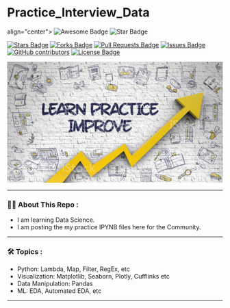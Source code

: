 # Practice_Interview_Data

 align="center">
<img src="https://cdn.rawgit.com/sindresorhus/awesome/d7305f38d29fed78fa85652e3a63e154dd8e8829/media/badge.svg" alt="Awesome Badge"/>
<img src="https://img.shields.io/static/v1?label=%F0%9F%8C%9F&message=If%20Useful&style=style=flat&color=BC4E99" alt="Star Badge"/>
<br>

<a href="https://github.com/Shubham3023/Practice/stargazers"><img src="https://img.shields.io/github/stars/Shubham3023/Practice" alt="Stars Badge"/></a>
<a href="https://github.com/Shubham3023/Practice/network/members"><img src="https://img.shields.io/github/forks/Shubham3023/Practice" alt="Forks Badge"/></a>
<a href="https://github.com/Shubham3023/Practice/pulls"><img src="https://img.shields.io/github/issues-pr/Shubham3023/Practice" alt="Pull Requests Badge"/></a>
<a href="https://github.com/Shubham3023/Practice/issues"><img src="https://img.shields.io/github/issues/Shubham3023/Practice" alt="Issues Badge"/></a>
<a href="https://github.com/Shubham3023/Practice/graphs/contributors"><img alt="GitHub contributors" src="https://img.shields.io/github/contributors/Shubham3023/Practice?color=2b9348"></a>
<a href="https://github.com/Shubham3023/Practice/blob/master/LICENSE"><img src="https://img.shields.io/github/license/Shubham3023/Practice?color=2b9348" alt="License Badge"/></a>

<img alt="Practice Repo" src="https://github.com/Shubham3023/Practice/blob/main/Practice.jpg"> </img>
</div>
  
---

### :man_technologist: About This Repo :
 
- I am learning Data Science.
- I am posting the my practice IPYNB files here for the Community.

---

### :hammer_and_wrench: Topics :

 - Python: Lambda, Map, Filter, RegEx, etc
 - Visualization: Matplotlib, Seaborn, Plotly, Cufflinks etc
 - Data Manipulation: Pandas
 - ML: EDA, Automated EDA, etc

---
